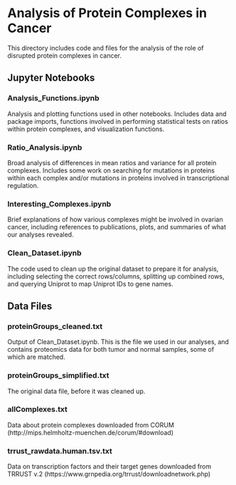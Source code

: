 <h1>Analysis of Protein Complexes in Cancer</h1>
This directory includes code and files for the analysis of the role of disrupted protein complexes in cancer.

<h2>Jupyter Notebooks</h2>

<h3>Analysis_Functions.ipynb</h3> Analysis and plotting functions used in other notebooks. Includes data and package
imports, functions involved in performing statistical tests on ratios within protein complexes, and visualization functions.

<h3>Ratio_Analysis.ipynb</h3> Broad analysis of differences in mean ratios and variance for all protein complexes. Includes
some work on searching for mutations in proteins within each complex and/or mutations in proteins involved in transcriptional
regulation.

<h3>Interesting_Complexes.ipynb</h3> Brief explanations of how various complexes might be involved in ovarian cancer,
including references to publications, plots, and summaries of what our analyses revealed.

<h3>Clean_Dataset.ipynb</h3> The code used to clean up the original dataset to prepare it for analysis, including selecting
the correct rows/columns, splitting up combined rows, and querying Uniprot to map Uniprot IDs to gene names.

<h2>Data Files</h2>

<h3>proteinGroups_cleaned.txt</h3> Output of Clean_Dataset.ipynb. This is the file we used in our analyses, and contains
proteomics data for both tumor and normal samples, some of which are matched.

<h3>proteinGroups_simplified.txt</h3> The original data file, before it was cleaned up.

<h3>allComplexes.txt</h3> Data about protein complexes downloaded from CORUM (http://mips.helmholtz-muenchen.de/corum/#download)

<h3>trrust_rawdata.human.tsv.txt</h3> Data on transcription factors and their target genes downloaded from TRRUST v.2 
(https://www.grnpedia.org/trrust/downloadnetwork.php)
